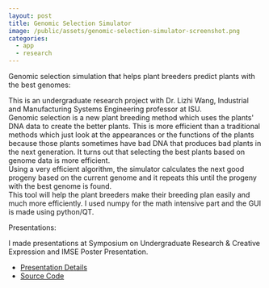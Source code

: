 ```yaml
---
layout: post
title: Genomic Selection Simulator
image: /public/assets/genomic-selection-simulator-screenshot.png
categories:
  - app
  - research
---
```


Genomic selection simulation that helps plant breeders predict plants with the best genomes:

This is an undergraduate research project with Dr. Lizhi Wang, Industrial and Manufacturing Systems Engineering professor at ISU. <br>
Genomic selection is a new plant breeding method which uses the plants' DNA data to create the better plants. This is more efficient than a traditional methods which just look at the appearances or the functions of the plants because those plants sometimes have bad DNA that produces bad plants in the next generation. It turns out that selecting the best plants based on genome data is more efficient.<br>
Using a very efficient algorithm, the simulator calculates the next good progeny based on the current genome and it repeats this until the progeny with the best genome is found. <br>
This tool will help the plant breeders make their breeding plan easily and much more efficiently.
I used numpy for the math intensive part and the GUI is made using python/QT.

Presentations:

I made presentations at Symposium on Undergraduate Research & Creative Expression and IMSE Poster Presentation.

- <a href="http://lib.dr.iastate.edu/undergradresearch_symposium/2017/presentations/82/" target="_blank">Presentation Details</a>
- <a href="https://github.com/takasoft/GenomicSelectionSimulator" target="_blank">Source Code</a>

